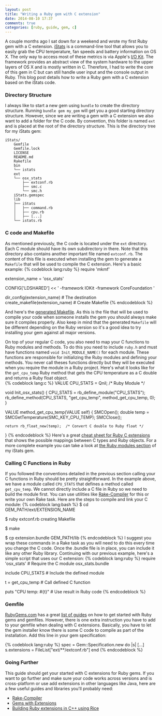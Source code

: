 ```yaml
---
layout: post
title: "Writing a Ruby gem with C extension"
date: 2014-08-10 17:37
comments: true
categories: [ruby, guide, gem, c]
---
```

A couple months ago I sat down for a weekend and wrote my first Ruby gem with a C extension. [iStats](https://github.com/Chris911/iStats) is a command-line tool that allows you to easily grab the CPU temperature, fan speeds and battery information on OS X. The only way to access most of these metrics is via Apple's [I/O Kit](https://developer.apple.com/library/mac/documentation/devicedrivers/conceptual/IOKitFundamentals/Introduction/Introduction.html). The framework provides an abstract view of the system hardware to the upper layers of OS X and is mostly written in C. Therefore, I had to write the core of this gem in C but can still handle user input and the console output in Ruby. This blog post details how to write a Ruby gem with a C extension based on the iStats code.

<!-- more -->

### Directory Structure
I always like to start a new gem using `bundle` to create the directory structure. Running `bundle gem my_gem` will get you a good starting directory structure. However, since we are writing a gem with a C extension we also want to add a folder for the C code. By convention, this folder is named `ext` and is placed at the root of the directory structure. This is the directory tree for my iStats gem:
```
iStats/
    Gemfile
    Gemfile.lock
    LICENSE
    README.md
    Rakefile
    bin
    └── istats
    ext
    └── osx_stats
        ├── extconf.rb
        ├── smc.c
        └── smc.h
    iStats.gemspec
    lib
    ├── iStats
    │   ├── command.rb
    │   ├── cpu.rb
    │   ├── [...]
    └── istats.rb
```

### C code and Makefile
As mentioned previously, the C code is located under the `ext` directory. Each C module should have its own subdirectory in there. Note that this directory also contains another important file named `extconf.rb`. The content of this file is executed when installing the gem to generate a `Makefile` that will be used to compile the C extension. Here's a basic example:
{% codeblock lang:ruby %}
require 'mkmf'

extension_name = 'osx_stats'

CONFIG['LDSHARED'] << ' -framework IOKit -framework CoreFoundation '

dir_config(extension_name)       # The destination
create_makefile(extension_name)  # Create Makefile
{% endcodeblock %}

And here's the [generated Makefile](https://gist.github.com/Chris911/6faa9e0bed37f96f9b0a). As this is the file that will be used to compile your code when someone installs the gem you should always make sure it compiles properly. Also keep in mind that the generated `Makefile` will be different depending on the Ruby version so it's a good idea to try installing your gem against all major versions.

On top of your regular C code, you also need to map your C functions to Ruby modules and methods. To do this you need to include `ruby.h` and must have functions named `void Init_MODULE_NAME()` for each module. These functions are responsible for initializing the Ruby modules and defining your methods. You never call theses functions directly but they will be executed when you require the module in a Ruby project. Here's what it looks like for the `get_cpu_temp` Ruby method that gets the CPU temperature as a C double and returns a Ruby float object.  
{% codeblock lang:c %}
VALUE CPU_STATS = Qnil;  /* Ruby Module */

void Init_osx_stats() {
    CPU_STATS = rb_define_module("CPU_STATS");
    rb_define_method(CPU_STATS, "get_cpu_temp", method_get_cpu_temp, 0);
}

VALUE method_get_cpu_temp(VALUE self) {
    SMCOpen();
    double temp = SMCGetTemperature(SMC_KEY_CPU_TEMP);
    SMCClose();

    return rb_float_new(temp);  /* Convert C double to Ruby float */
}
{% endcodeblock %}
Here's a great [cheat sheet for Ruby C extensions](http://blog.jacius.info/ruby-c-extension-cheat-sheet/) that shows the possible mappings between C types and Ruby objects. For a more complete example you can take a look at [the Ruby modules section](https://github.com/Chris911/iStats/blob/master/ext/osx_stats/smc.c#L318-L414) of my iStats gem.

### Calling C Functions in Ruby
If you followed the conventions detailed in the previous section calling your C functions in Ruby should be pretty straightforward. In the example above, we have a module called `CPU_STATS` that defines a method called `get_cpu_temp`. We cannot directly include a C file in Ruby so we need to build the module first. You can use utilities like [Rake-Compiler](https://github.com/luislavena/rake-compiler) for this or write your own Rake task. Here are the steps to compile and link your C module:
{% codeblock lang:bash %}
$ cd GEM_PATH/ext/EXTENSION_NAME

$ ruby extconf.rb
creating Makefile

$ make

$ cp extension.bundle GEM_PATH/lib
{% endcodeblock %}
I suggest you wrap these commands in a Rake task as you will need to do this every time you change the C code. Once the .bundle file is in place, you can include it like any other Ruby library. Continuing with our previous example, here's a simple script that uses our C extension:
{% codeblock lang:ruby %}
require 'osx_stats'        # Require the C module osx_stats.bundle

include CPU_STATS          # Include the defined module

t = get_cpu_temp           # Call defined C function

puts "CPU temp: #{t}"      # Use result in Ruby code
{% endcodeblock %}

### Gemfile
[RubyGems.com](http://rubygems.org/) has a great [list of guides](http://guides.rubygems.org/) on how to get started with Ruby gems and gemfiles. However, there is one extra instruction you have to add to your gemfile when dealing with C extensions. Basically, you have to let the gem installer know there is some C code to compile as part of the installation. Add this line in your gem specification:

{% codeblock lang:ruby %}
spec = Gem::Specification.new do |s|
  [...]
  s.extensions = FileList["ext/**/extconf.rb"]
end
{% endcodeblock %}

### Going Further
This guide should get your started with C extensions for Ruby gems. If you want to go further and make sure your code works across versions and is cross-platform or use add extensions in other languages like Java, here are a few useful guides and libraries you'll probably need:

- [Rake-Compiler](https://github.com/luislavena/rake-compiler)
- [Gems with Extensions](http://guides.rubygems.org/gems-with-extensions/)
- [Building Ruby extensions in C++ using Rice](https://www.ibm.com/developerworks/library/os-extendruby/)

